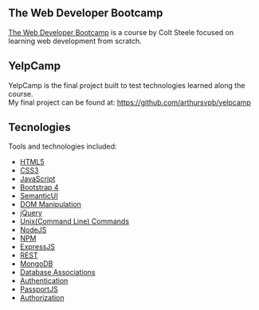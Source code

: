 ## The Web Developer Bootcamp

[The Web Developer Bootcamp](https://www.udemy.com/course/the-web-developer-bootcamp/) is a course by Colt Steele focused on learning web development from scratch.

## YelpCamp

YelpCamp is the final project built to test technologies learned along the course. <br>
My final project can be found at: https://github.com/arthursvpb/yelpcamp

## Tecnologies

Tools and technologies included:

- [HTML5](https://developer.mozilla.org/pt-BR/docs/Web/HTML/HTML5)
- [CSS3](https://developer.mozilla.org/pt-BR/docs/Web/CSS)
- [JavaScript](https://developer.mozilla.org/pt-BR/docs/Web/JavaScript)
- [Bootstrap 4](https://getbootstrap.com/docs/4.0/getting-started/introduction/)
- [SemanticUI](https://semantic-ui.com/)
- [DOM Manipulation](https://developer.mozilla.org/pt-BR/docs/DOM)
- [jQuery](https://jquery.com/)
- [Unix(Command Line) Commands](https://en.wikipedia.org/wiki/List_of_Unix_commands)
- [NodeJS](https://nodejs.org/en/)
- [NPM](https://www.npmjs.com/)
- [ExpressJS](https://expressjs.com/)
- [REST](https://pt.wikipedia.org/wiki/RESThttps://www.mongodb.com/)
- [MongoDB](https://www.mongodb.com/)
- [Database Associations](https://web.csulb.edu/colleges/coe/cecs/dbdesign/dbdesign.php?page=association.php)
- [Authentication](http://www.passportjs.org/docs/)
- [PassportJS](http://www.passportjs.org/docs/)
- [Authorization](http://www.passportjs.org/docs/authorize/)
